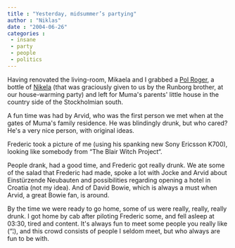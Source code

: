 ```yaml
---
title : "Yesterday, midsummer’s partying"
author : "Niklas"
date : "2004-06-26"
categories : 
 - insane
 - party
 - people
 - politics
---
```


Having renovated the living-room, Mikaela and I grabbed a [Pol Roger](http://www.bbr.com/GB/db/producer/1303?first_product_F=1&ID=null), a bottle of [Nikela](http://www.wine.co.za/Directory/Wine.aspx?WINEID=4787&PRODUCERID=1095) (that was graciously given to us by the Runborg brother, at our house-warming party) and left for Muma's parents' little house in the country side of the Stockholmian south.

A fun time was had by Arvid, who was the first person we met when at the gates of Muma's family residence. He was blindingly drunk, but who cared? He's a very nice person, with original ideas.

Frederic took a picture of me (using his spanking new Sony Ericsson K700), looking like somebody from “The Blair Witch Project“.

People drank, had a good time, and Frederic got really drunk. We ate some of the salad that Frederic had made, spoke a lot with Jocke and Arvid about Einstürzende Neubauten and possibilities regarding opening a hotel in Croatia (not my idea). And of David Bowie, which is always a must when Arvid, a great Bowie fan, is around.

By the time we were ready to go home, some of us were really, really, really drunk. I got home by cab after piloting Frederic some, and fell asleep at 03:30, tired and content. It's always fun to meet some people you really like (“¦), and this crowd consists of people I seldom meet, but who always are fun to be with.
